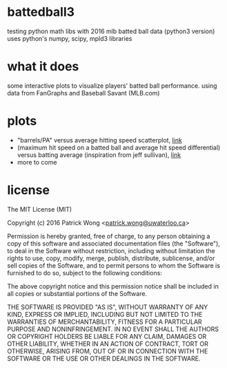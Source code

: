 # battedball3
testing python math libs with 2016 mlb batted ball data (python3 version)
uses python's numpy, scipy, mpld3 libraries

# what it does
some interactive plots to visualize players' batted ball performance. using data from FanGraphs and Baseball Savant (MLB.com)

# plots
- "barrels/PA" versus average hitting speed scatterplot, [link](https://patwong.github.io/bb/brlpa_ahs.html)
- (maximum hit speed on a batted ball and average hit speed differential) versus batting average (inspiration from jeff sullivan), [link](https://patwong.github.io/bb/max_bb_ahs_ba.html)
- more to come

# license

The MIT License (MIT)

Copyright (c) 2016 Patrick Wong \<<patrick.wong@uwaterloo.ca>\>

Permission is hereby granted, free of charge, to any person obtaining a copy
of this software and associated documentation files (the "Software"), to deal
in the Software without restriction, including without limitation the rights
to use, copy, modify, merge, publish, distribute, sublicense, and/or sell
copies of the Software, and to permit persons to whom the Software is
furnished to do so, subject to the following conditions:

The above copyright notice and this permission notice shall be included in all
copies or substantial portions of the Software.

THE SOFTWARE IS PROVIDED "AS IS", WITHOUT WARRANTY OF ANY KIND, EXPRESS OR
IMPLIED, INCLUDING BUT NOT LIMITED TO THE WARRANTIES OF MERCHANTABILITY,
FITNESS FOR A PARTICULAR PURPOSE AND NONINFRINGEMENT. IN NO EVENT SHALL THE
AUTHORS OR COPYRIGHT HOLDERS BE LIABLE FOR ANY CLAIM, DAMAGES OR OTHER
LIABILITY, WHETHER IN AN ACTION OF CONTRACT, TORT OR OTHERWISE, ARISING FROM,
OUT OF OR IN CONNECTION WITH THE SOFTWARE OR THE USE OR OTHER DEALINGS IN THE
SOFTWARE.